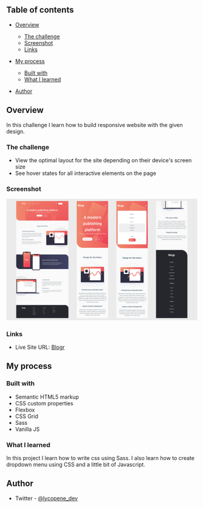 ## Table of contents

- [Overview](#overview)
  - [The challenge](#the-challenge)
  - [Screenshot](#screenshot)
  - [Links](#links)
- [My process](#my-process)

  - [Built with](#built-with)
  - [What I learned](#what-i-learned)

- [Author](#author)

## Overview

In this challenge I learn how to build responsive website with the given design.

### The challenge

- View the optimal layout for the site depending on their device's screen size
- See hover states for all interactive elements on the page

### Screenshot

![](./images/screenshot.png)

### Links

- Live Site URL: [Blogr](https://ddd-blogr.netlify.app)

## My process

### Built with

- Semantic HTML5 markup
- CSS custom properties
- Flexbox
- CSS Grid
- Sass
- Vanilla JS

### What I learned

In this project I learn how to write css using Sass. I also learn how to create dropdown menu using CSS and a little bit of Javascript.

## Author

- Twitter - [@lycopene_dev](https://www.twitter.com/lycopene_dev)
